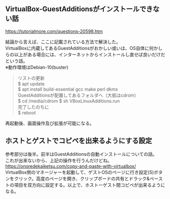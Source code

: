 ## VirtualBox-GuestAdditionsがインストールできない話
https://tutorialmore.com/questions-20598.htm

結論から言えば、ここに記載されている方法で解決した。  
VirtualBoxに内蔵してあるGuestAdditionsがおかしい或いは、OS自体に何かしらの以上がある場合には、インターネットからインストールし直せば良いだけだという話。  
※動作環境はDebian-10(buster)  

> リストの更新  
> $ apt update  
> $ apt install build-essential gcc make perl dkms  
> GuestAdditionsが配置してあるフォルダへ（大抵はcdrom）  
> $ cd /media/cdrom
> $ sh VBoxLinuxAdditions.run  
完了したのちに  
> $ reboot

再起動後、画面操作及び拡張が可能になる。  

## ホストとゲストでコピペを出来るようにする設定
参考部分は後半。前半はGuestAdditionsの自動インストールについての話。  
これが出来ないから、上記の操作を行うんだけどね。  
https://onoredekaiketsu.com/copy-and-paste-with-virtualbox/  
VirtualBox側のマネージャーを起動して、ゲストOSのページに行き設定(S)ボタンをクリック。高度のページを開き、クリップボードの共有とドラック&ペーストの項目を双方向に設定する。以上で、ホストーゲスト間コピペが出来るようになる。
